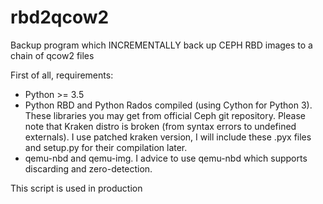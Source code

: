 # rbd2qcow2
Backup program which INCREMENTALLY back up CEPH RBD images to a chain of qcow2 files

First of all, requirements:
* Python >= 3.5
* Python RBD and Python Rados compiled (using Cython for Python 3). These libraries you
  may get from official Ceph git repository. Please note that Kraken distro is broken
  (from syntax errors to undefined externals). I use patched kraken version, I will
  include these .pyx files and setup.py for their compilation later.
* qemu-nbd and qemu-img. I advice to use qemu-nbd which supports discarding and zero-detection.

This script is used in production
